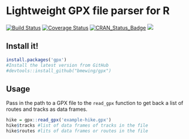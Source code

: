# Lightweight GPX file parser for R

[![Build Status](https://travis-ci.com/bmewing/gpx.svg?branch=master)](https://travis-ci.com/github/bmewing/gpx) [![Coverage Status](https://img.shields.io/codecov/c/github/bmewing/gpx/master.svg)](https://codecov.io/github/bmewing/gpx?branch=master) [![CRAN\_Status\_Badge](http://www.r-pkg.org/badges/version/gpx)](https://CRAN.R-project.org/package=gpx) ![](http://cranlogs.r-pkg.org/badges/gpx)

## Install it!

```r
install.packages('gpx')
#Install the latest version from GitHub
#devtools::install_github("bmewing/gpx")
```

## Usage

Pass in the path to a GPX file to the `read_gpx` function to get back a list of routes and tracks as data frames.

```r
hike = gpx::read_gpx('example-hike.gpx')
hike$tracks #list of data frames of tracks in the file
hike$routes #lits of data frames or routes in the file
```
